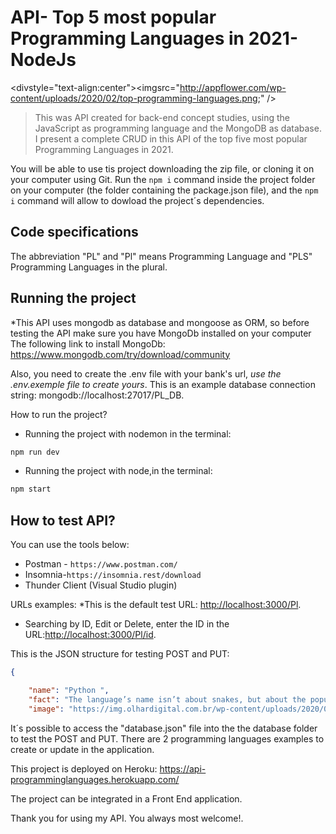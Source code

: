 
# API- Top 5 most popular Programming Languages in 2021-NodeJs

<divstyle="text-align:center"><imgsrc="http://appflower.com/wp-content/uploads/2020/02/top-programming-languages.png;" /></div>

> This was API created for back-end concept studies, using the JavaScript as programming language and the MongoDB as database. I present a complete CRUD in this API of the top five most popular Programming Languages in 2021.

You will be able to use tis project downloading the zip file, or cloning it on your computer using Git. Run the `npm i` command inside the project folder on your computer (the folder containing the package.json file),  and the  `npm i` command will allow to dowload the  project´s dependencies.

## Code specifications

The abbreviation "PL" and "Pl" means Programming Language and "PLS" Programming Languages ​​in the plural.

## Running the project

*This API uses mongodb as database and mongoose as ORM, so before testing the API make sure you have MongoDb installed on your computer
The following link to install MongoDb:
<https://www.mongodb.com/try/download/community>

Also, you need to create the .env file with your bank's url, *use the .env.exemple file to create yours*. This is an example database connection string: mongodb://localhost:27017/PL_DB.

How to run the project?

* Running the project with nodemon in the terminal:

```bash
npm run dev
```

* Running the project with node,in the terminal:

```bash
npm start
```

## How to test API?

You can use the tools below:

* Postman - `https://www.postman.com/`
* Insomnia-`https://insomnia.rest/download`
* Thunder Client (Visual Studio plugin)

URLs examples:
*This is the default test URL: <http://localhost:3000/Pl>.

* Searching by ID, Edit or Delete, enter the ID in the URL:<http://localhost:3000/Pl/id>.

This is the JSON structure for testing POST and PUT:

```json
{

    "name": "Python ",
    "fact": "The language’s name isn’t about snakes, but about the popular British comedy troupe Monty Python (from the 1970s). Guido himself is a big fan of Monty Python’s Flying Circus. Being in a rather irreverent mood, he named the project ‘Python’.",
    "image": "https://img.olhardigital.com.br/wp-content/uploads/2020/04/20200423030657-1131x450.jpg"
```

It´s possible to access the "database.json" file into the the database folder to test the POST and PUT. There are 2 programming languages examples to create or update in the application.

This project is deployed on Heroku: <https://api-programminglanguages.herokuapp.com/>

 The project can be integrated in a Front End application.

Thank you for using my API. You always most welcome!.
